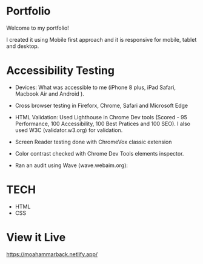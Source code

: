 # Portfolio
Welcome to my portfolio!

I created it using Mobile first approach and it is responsive for mobile, tablet and desktop. 


# Accessibility Testing

- Devices: What was accessible to me (iPhone 8 plus, iPad Safari, Macbook Air and Android ).

- Cross browser testing in Fireforx, Chrome, Safari and Microsoft Edge 

- HTML Validation: Used Lighthouse in Chrome Dev tools (Scored -  95 Performance, 100 Accessibility, 100 Best Pratices and 100 SEO).
I also used W3C (validator.w3.org) for validation.

- Screen Reader testing done with ChromeVox classic extension

- Color contrast checked with Chrome Dev Tools elements inspector.

- Ran an audit using Wave (wave.webaim.org): 

# TECH

- HTML
- CSS

# View it Live
https://moahammarback.netlify.app/
